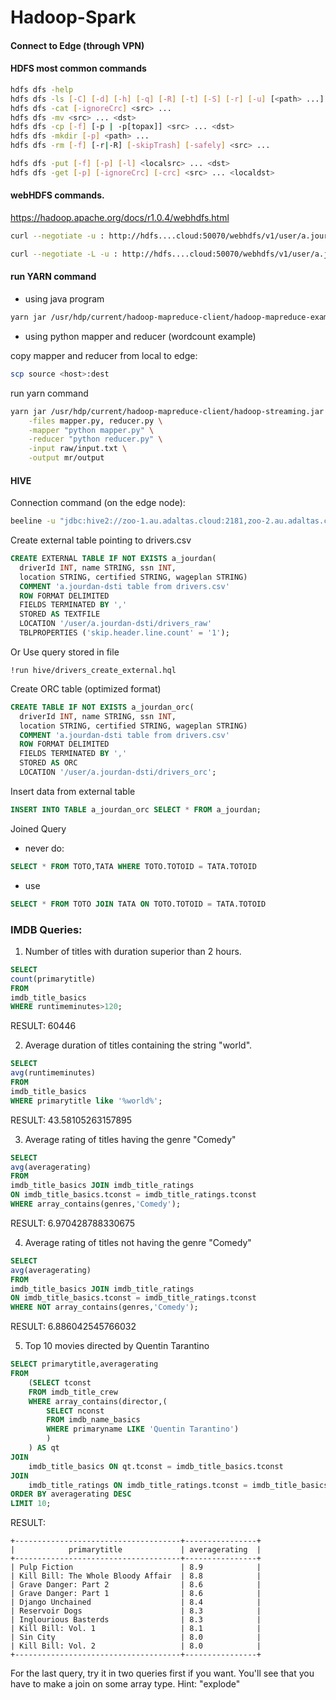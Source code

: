 # Hadoop-Spark

#### Connect to Edge (through VPN)

#### HDFS most common commands

```bash
hdfs dfs -help
hdfs dfs -ls [-C] [-d] [-h] [-q] [-R] [-t] [-S] [-r] [-u] [<path> ...] 
hdfs dfs -cat [-ignoreCrc] <src> ...
hdfs dfs -mv <src> ... <dst>
hdfs dfs -cp [-f] [-p | -p[topax]] <src> ... <dst>
hdfs dfs -mkdir [-p] <path> ...
hdfs dfs -rm [-f] [-r|-R] [-skipTrash] [-safely] <src> ...

hdfs dfs -put [-f] [-p] [-l] <localsrc> ... <dst>
hdfs dfs -get [-p] [-ignoreCrc] [-crc] <src> ... <localdst>
```

#### webHDFS commands.

https://hadoop.apache.org/docs/r1.0.4/webhdfs.html

```bash
curl --negotiate -u : http://hdfs....cloud:50070/webhdfs/v1/user/a.jourdan-dsti/raw?op=LISTSTATUS

curl --negotiate -L -u : http://hdfs....cloud:50070/webhdfs/v1/user/a.jourdan-dsti/raw/input.txt?op=OPEN
```

#### run YARN command

- using java program

```bash
yarn jar /usr/hdp/current/hadoop-mapreduce-client/hadoop-mapreduce-examples.jar pi 10 100
```

- using python mapper and reducer (wordcount example)

copy mapper and reducer from local to edge:

```bash
scp source <host>:dest
```

run yarn command

```bash
yarn jar /usr/hdp/current/hadoop-mapreduce-client/hadoop-streaming.jar \
	-files mapper.py, reducer.py \
	-mapper "python mapper.py" \
	-reducer "python reducer.py" \
	-input raw/input.txt \
	-output mr/output
```

#### HIVE

Connection command (on the edge node): 

```bash
beeline -u "jdbc:hive2://zoo-1.au.adaltas.cloud:2181,zoo-2.au.adaltas.cloud:2181,zoo-3.au.adaltas.cloud:2181/dsti;serviceDiscoveryMode=zooKeeper;zooKeeperNamespace=hiveserver2;"
```

Create external table pointing to drivers.csv

```sql
CREATE EXTERNAL TABLE IF NOT EXISTS a_jourdan(
  driverId INT, name STRING, ssn INT,    
  location STRING, certified STRING, wageplan STRING)
  COMMENT 'a.jourdan-dsti table from drivers.csv'
  ROW FORMAT DELIMITED
  FIELDS TERMINATED BY ','
  STORED AS TEXTFILE
  LOCATION '/user/a.jourdan-dsti/drivers_raw'
  TBLPROPERTIES ('skip.header.line.count' = '1');
```

Or Use query stored in file

```
!run hive/drivers_create_external.hql
```

Create ORC table (optimized format)

```sql
CREATE TABLE IF NOT EXISTS a_jourdan_orc(
  driverId INT, name STRING, ssn INT,    
  location STRING, certified STRING, wageplan STRING)
  COMMENT 'a.jourdan-dsti table from drivers.csv'
  ROW FORMAT DELIMITED
  FIELDS TERMINATED BY ','
  STORED AS ORC
  LOCATION '/user/a.jourdan-dsti/drivers_orc';
```

Insert data from external table

```sql
INSERT INTO TABLE a_jourdan_orc SELECT * FROM a_jourdan;
```

Joined Query

- never do:

```sql
SELECT * FROM TOTO,TATA WHERE TOTO.TOTOID = TATA.TOTOID
```

- use

```sql
SELECT * FROM TOTO JOIN TATA ON TOTO.TOTOID = TATA.TOTOID
```



### IMDB Queries:

1) Number of titles with duration superior than 2 hours.

```sql
SELECT
count(primarytitle)
FROM
imdb_title_basics
WHERE runtimeminutes>120;
```

RESULT: 60446

2) Average duration of titles containing the string "world".

```sql
SELECT
avg(runtimeminutes)
FROM
imdb_title_basics
WHERE primarytitle like '%world%';
```

RESULT: 43.58105263157895

3) Average rating of titles having the genre "Comedy"

```sql
SELECT
avg(averagerating)
FROM
imdb_title_basics JOIN imdb_title_ratings
ON imdb_title_basics.tconst = imdb_title_ratings.tconst
WHERE array_contains(genres,'Comedy');
```

RESULT: 6.970428788330675

4) Average rating of titles not having the genre "Comedy"

```sql
SELECT
avg(averagerating)
FROM
imdb_title_basics JOIN imdb_title_ratings
ON imdb_title_basics.tconst = imdb_title_ratings.tconst
WHERE NOT array_contains(genres,'Comedy');
```

RESULT: 6.886042545766032

5) Top 10 movies directed by Quentin Tarantino

```sql
SELECT primarytitle,averagerating  
FROM
	(SELECT tconst
	FROM imdb_title_crew
	WHERE array_contains(director,(
        SELECT nconst
		FROM imdb_name_basics
		WHERE primaryname LIKE 'Quentin Tarantino')
        )
    ) AS qt
JOIN 
	imdb_title_basics ON qt.tconst = imdb_title_basics.tconst
JOIN
	imdb_title_ratings ON imdb_title_ratings.tconst = imdb_title_basics.tconst
ORDER BY averagerating DESC
LIMIT 10;
```

RESULT:

```
+-------------------------------------+----------------+
|            primarytitle             | averagerating  |
+-------------------------------------+----------------+
| Pulp Fiction                        | 8.9            |
| Kill Bill: The Whole Bloody Affair  | 8.8            |
| Grave Danger: Part 2                | 8.6            |
| Grave Danger: Part 1                | 8.6            |
| Django Unchained                    | 8.4            |
| Reservoir Dogs                      | 8.3            |
| Inglourious Basterds                | 8.3            |
| Kill Bill: Vol. 1                   | 8.1            |
| Sin City                            | 8.0            |
| Kill Bill: Vol. 2                   | 8.0            |
+-------------------------------------+----------------+
```

For the last query, try it in two queries first if you want.
You'll see that you have to make a join on some array type. Hint: "explode"
